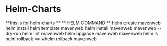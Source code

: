 # Helm-Charts
**this is for helm charts **
** HELM COMMAND **
helm create mavenweb
helm install <releaseName> <ChartName>
helm template mavenweb
helm install mavenweb mavenweb --dry-run
helm lint mavenweb
helm upgrade mavenweb mavenweb 
helm ls 
helm rollback <ReleaseName> ==>  #helm rollback mavenweb
